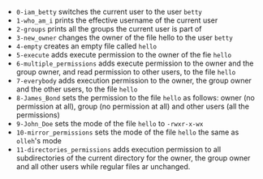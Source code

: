 - `0-iam_betty` switches the current user to the user `betty`
- `1-who_am_i` prints the effective username of the current user
- `2-groups` prints all the groups the current user is part of
- `3-new_owner` changes the owner of the file hello to the user `betty`
- `4-empty` creates an empty file called `hello`
- `5-execute` adds execute permission to the owner of the fie `hello`
- `6-multiple_permissions` adds execute permission to the owner and the group owner, and read permission to other users, to the file `hello`
- `7-everybody` adds execution permission to the owner, the group owner and the other users, to the file `hello`
- `8-James_Bond` sets the permission to the file `hello` as follows: owner (no permission at all), group (no permission at all) and other users (all the permissions)
- `9-John_Doe` sets the mode of the file `hello` to `-rwxr-x-wx`
- `10-mirror_permissions` sets the mode of the file `hello` the same as `olleh`'s mode
- `11-directories_permissions` adds execution permission to all subdirectories of the current directory for the owner, the group owner and all other users while regular files ar unchanged.
